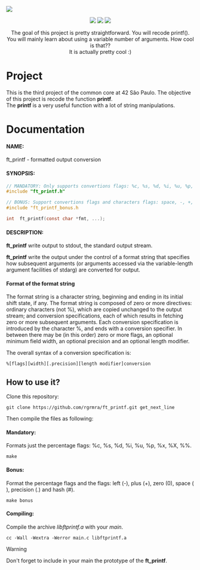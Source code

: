 <img align="center" src="https://royalbox.com.br/github/ft_printf_banner.png"/><br>
<p align="center">
   <img src="https://img.shields.io/github/languages/code-size/rgrmra/ft_printf?color=blue&style=for-the-badge" />
   <img src="https://img.shields.io/github/languages/top/rgrmra/ft_printf?color=blue&style=for-the-badge" />
   <img src="https://img.shields.io/github/last-commit/rgrmra/ft_printf?color=blue&style=for-the-badge" />
</p>

<p align="center">
  The goal of this project is pretty straightforward. You will recode printf().<br>
  You will mainly learn about using a variable number of arguments. How cool is that??<br>
  It is actually pretty cool :)
</p>

#  Project

This is the third project of the common core at 42 São Paulo. The objective of this project is recode the function **printf**.<br>
The **printf** is a very useful function with a lot of string manipulations.

# Documentation

#### NAME:

ft_printf - formatted output conversion

#### SYNOPSIS:

```c
// MANDATORY: Only supports convertions flags: %c, %s, %d, %i, %u, %p, %x, %X and %%
#include "ft_printf.h"

// BONUS: Support convertions flags and characters flags: space, -, +, 0, # and precision
#include "ft_printf_bonus.h
```

```c
int  ft_printf(const char *fmt, ...);
```

#### DESCRIPTION:

**ft_printf** write output to stdout, the standard output stream.

**ft_printf** write the output under the control of a format string that specifies how subsequent arguments (or arguments accessed via the variable-length argument facilities of stdarg) are converted for output.

#### Format of the format string

The format string is a character string, beginning and ending in its initial shift state, if any.  The format string is composed of zero or more directives: ordinary characters (not %), which are copied unchanged to the output stream; and conversion specifications, each of which results in fetching zero or more subsequent arguments.  Each conversion specification is introduced by the character %, and ends with a conversion specifier.  In between there may be (in this order) zero or more flags, an optional minimum field width, an optional precision and an optional length modifier.

The overall syntax of a conversion specification is:

```
%[flags][width][.precision][length modifier]conversion
```
           
## How to use it?

Clone this repository:

```shell
git clone https://github.com/rgrmra/ft_printf.git get_next_line
```

Then compile the files as following:

#### Mandatory:

Formats just the percentage flags: %c, %s, %d, %i, %u, %p, %x, %X, %%.

```shell
make
```

#### Bonus:

Format the percentage flags and the flags: left (-), plus (+), zero (0), space ( ), precision (.) and hash (#).

```shell
make bonus
```

#### Compiling:

Compile the archive _libftprintf.a_ with your _main_.

```shell
cc -Wall -Wextra -Werror main.c libftprintf.a
```

> [!WARNING]
> Don't forget to include in your main the prototype of the **ft_printf**.
